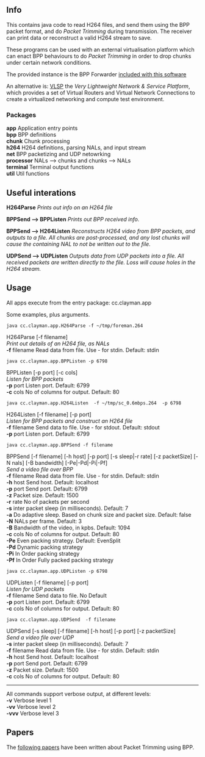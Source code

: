 ## Info

This contains java code to read H264 files, and send them using the BPP packet format, and do *Packet Trimming* during transmission.
The receiver can print data or reconstruct a valid H264 stream to
save.

These programs can be used with an external virtualisation platform
which can enact BPP behaviours to do *Packet Trimming* in order to drop chunks under certain network conditions.  

The provided instance is the BPP Forwarder [included with this software](java/netfn/README.md)

An alternative is: [VLSP](https://github.com/stuartclayman/VLSP) the
*Very Lightweight Network & Service Platform*, which provides a set of Virtual Routers and Virtual Network Connections to create a virtualized networking and compute test environment.


### Packages

**app**  Application entry points  
**bpp**  BPP definitions  
**chunk**  Chunk processing  
**h264**  H264 definitions, parsing NALs, and input stream  
**net**  BPP packetizing and UDP netowrking  
**processor**  NALs --> chunks and chunks --> NALs  
**terminal**  Terminal output functions  
**util** Util functions  


## Useful interations

**H264Parse**  _Prints out info on an H264 file_

**BPPSend  -->   BPPListen**   _Prints out BPP received info._

**BPPSend  -->   H264Listen**  _Reconstructs H264 video from BPP packets,
and outputs to a file.  All chunks are post-processed, and any lost
chunks will cause the containing NAL to not be written out to the file._ 

**UDPSend  -->   UDPListen**   _Outputs data from UDP packets into a
file. All received packets are written directly to the file. Loss will
cause holes in the H264 stream._


## Usage

All apps execute from the entry package: cc.clayman.app







Some examples, plus arguments.


`java cc.clayman.app.H264Parse -f ~/tmp/foreman.264`

 H264Parse  [-f filename]  
 _Print out details of an H264 file, as NALs_  
**-f** filename Read data from file.  Use - for stdin.  Default: stdin  



`java cc.clayman.app.BPPListen -p 6798`

BPPListen [-p port] [-c cols]  
_Listen for BPP packets_  
**-p** port Listen port.  Default: 6799  
**-c** cols No of columns for output.  Default: 80


`java cc.clayman.app.H264Listen  -f ~/tmp/sc_0.6mbps.264  -p 6798`

H264Listen [-f filename] [-p port]  
_Listen for BPP packets and construct an H264 file_  
**-f** filename Send data to file.  Use - for stdout.  Default: stdout  
**-p** port Listen port.  Default: 6799  



`java cc.clayman.app.BPPSend -f filename`

BPPSend [-f filename] [-h host] [-p port] [-s sleep|-r rate] [-z
packetSize] [-N nals] [-B bandwidth] [-Pe|-Pd|-Pi|-Pf]  
_Send a video file over BPP_  
**-f** filename Read data from file.  Use - for stdin.  Default: stdin  
**-h** host Send host.  Default: localhost  
**-p** port Send port.  Default: 6799  
**-z** Packet size.  Default: 1500  
**-r** rate No of packets per second  
**-s** inter packet sleep (in milliseconds).  Default: 7  
**-a** Do adaptive sleep.  Based on chunk size and packet size.
Default: false  
**-N** NALs per frame.  Default: 3  
**-B** Bandwidth of the video, in kpbs.  Default: 1094  
**-c** cols No of columns for output.  Default: 80  
**-Pe** Even packing strategy.  Default: EvenSplit  
**-Pd** Dynamic packing strategy  
**-Pi** In Order packing strategy  
**-Pf** In Order Fully packed packing strategy


`java cc.clayman.app.UDPListen -p 6798`

UDPListen [-f filename] [-p port]  
_Listen for UDP packets_  
**-f** filename Send data to file.  No Default  
**-p** port Listen port.  Default: 6799  
**-c** cols No of columns for output.  Default: 80


`java cc.clayman.app.UDPSend  -f filename`

UDPSend [-s sleep] [-f filename] [-h host] [-p port] [-z packetSize]  
_Send a video file over UDP_  
**-s** inter packet sleep (in milliseconds).  Default: 7  
**-f** filename Read data from file.  Use - for stdin.  Default: stdin  
**-h** host Send host.  Default: localhost  
**-p** port Send port.  Default: 6799  
**-z** Packet size.  Default: 1500  
**-c** cols No of columns for output.  Default: 80


---


All commands support verbose output, at different levels:  
**-v** Verbose level 1  
**-vv** Verbose level 2  
**-vvv** Verbose level 3  

## Papers

The [following papers](Papers.md) have been written about Packet Trimming using BPP.

